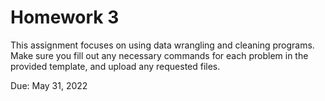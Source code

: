 # Homework 3

This assignment focuses on using data wrangling and cleaning programs. Make sure you fill out any necessary commands for each problem in the provided template, and upload any requested files.

Due: May 31, 2022
